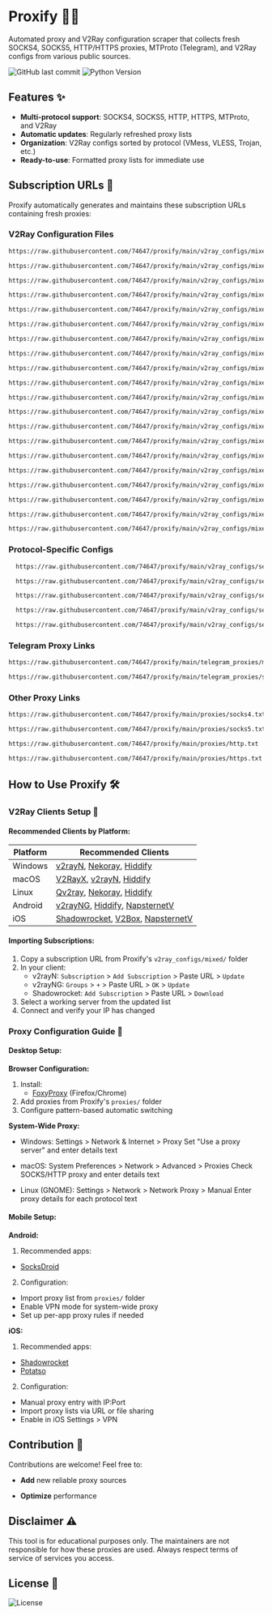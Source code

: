 # Proxify 🔄🔗

Automated proxy and V2Ray configuration scraper that collects fresh SOCKS4, SOCKS5, HTTP/HTTPS proxies, MTProto (Telegram), and V2Ray configs from various public sources.

![GitHub last commit](https://img.shields.io/github/last-commit/74647/proxify)
![Python Version](https://img.shields.io/badge/python-3.7%2B-blue)

## Features ✨

- **Multi-protocol support**: SOCKS4, SOCKS5, HTTP, HTTPS, MTProto, and V2Ray
- **Automatic updates**: Regularly refreshed proxy lists
- **Organization**: V2Ray configs sorted by protocol (VMess, VLESS, Trojan, etc.)
- **Ready-to-use**: Formatted proxy lists for immediate use

## Subscription URLs 📡

Proxify automatically generates and maintains these subscription URLs containing fresh proxies:

### V2Ray Configuration Files

```bash
https://raw.githubusercontent.com/74647/proxify/main/v2ray_configs/mixed/subscription-1.txt
```

```bash
https://raw.githubusercontent.com/74647/proxify/main/v2ray_configs/mixed/subscription-2.txt
```

```bash
https://raw.githubusercontent.com/74647/proxify/main/v2ray_configs/mixed/subscription-3.txt
```

```bash
https://raw.githubusercontent.com/74647/proxify/main/v2ray_configs/mixed/subscription-4.txt
```

```bash
https://raw.githubusercontent.com/74647/proxify/main/v2ray_configs/mixed/subscription-5.txt
```

```bash
https://raw.githubusercontent.com/74647/proxify/main/v2ray_configs/mixed/subscription-6.txt
```

```bash
https://raw.githubusercontent.com/74647/proxify/main/v2ray_configs/mixed/subscription-7.txt
```

```bash
https://raw.githubusercontent.com/74647/proxify/main/v2ray_configs/mixed/subscription-8.txt
```

```bash
https://raw.githubusercontent.com/74647/proxify/main/v2ray_configs/mixed/subscription-9.txt
```

```bash
https://raw.githubusercontent.com/74647/proxify/main/v2ray_configs/mixed/subscription-10.txt
```

```bash
https://raw.githubusercontent.com/74647/proxify/main/v2ray_configs/mixed/subscription-11.txt
```

```bash
https://raw.githubusercontent.com/74647/proxify/main/v2ray_configs/mixed/subscription-12.txt
```

```bash
https://raw.githubusercontent.com/74647/proxify/main/v2ray_configs/mixed/subscription-13.txt
```

```bash
https://raw.githubusercontent.com/74647/proxify/main/v2ray_configs/mixed/subscription-14.txt
```

```bash
https://raw.githubusercontent.com/74647/proxify/main/v2ray_configs/mixed/subscription-15.txt
```

```bash
https://raw.githubusercontent.com/74647/proxify/main/v2ray_configs/mixed/subscription-16.txt
```

```bash
https://raw.githubusercontent.com/74647/proxify/main/v2ray_configs/mixed/subscription-17.txt
```

```bash
https://raw.githubusercontent.com/74647/proxify/main/v2ray_configs/mixed/subscription-18.txt
```

```bash
https://raw.githubusercontent.com/74647/proxify/main/v2ray_configs/mixed/subscription-19.txt
```

```bash
https://raw.githubusercontent.com/74647/proxify/main/v2ray_configs/mixed/subscription-20.txt
```

### Protocol-Specific Configs

```bash
  https://raw.githubusercontent.com/74647/proxify/main/v2ray_configs/seperated_by_protocol/vmess.txt
```

```bash
  https://raw.githubusercontent.com/74647/proxify/main/v2ray_configs/seperated_by_protocol/vless.txt
```

```bash
  https://raw.githubusercontent.com/74647/proxify/main/v2ray_configs/seperated_by_protocol/trojan.txt
```

```bash
  https://raw.githubusercontent.com/74647/proxify/main/v2ray_configs/seperated_by_protocol/shadowsocks.txt
```

```bash
  https://raw.githubusercontent.com/74647/proxify/main/v2ray_configs/seperated_by_protocol/other.txt
```

### Telegram Proxy Links

```bash
https://raw.githubusercontent.com/74647/proxify/main/telegram_proxies/mtproto.txt
```

```bash
https://raw.githubusercontent.com/74647/proxify/main/telegram_proxies/socks5.txt
```
 
### Other Proxy Links

```bash
https://raw.githubusercontent.com/74647/proxify/main/proxies/socks4.txt
```

```bash
https://raw.githubusercontent.com/74647/proxify/main/proxies/socks5.txt
```

```bash
https://raw.githubusercontent.com/74647/proxify/main/proxies/http.txt
```

```bash
https://raw.githubusercontent.com/74647/proxify/main/proxies/https.txt
```
## How to Use Proxify 🛠️

### V2Ray Clients Setup 📲

#### Recommended Clients by Platform:

| Platform  | Recommended Clients |
|-----------|---------------------|
| Windows   | [v2rayN](https://github.com/2dust/v2rayN), [Nekoray](https://github.com/MatsuriDayo/nekoray), [Hiddify](https://github.com/hiddify/hiddify-app) |
| macOS     | [V2RayX](https://github.com/Cenmrev/V2RayX), [v2rayN](https://github.com/2dust/v2rayN), [Hiddify](https://github.com/hiddify/hiddify-app) |
| Linux     | [Qv2ray](https://github.com/Qv2ray/Qv2ray), [Nekoray](https://github.com/MatsuriDayo/nekoray), [Hiddify](https://github.com/hiddify/hiddify-app) |
| Android   | [v2rayNG](https://github.com/2dust/v2rayNG), [Hiddify](https://github.com/hiddify/hiddify-app), [NapsternetV](https://play.google.com/store/apps/details?id=com.napsternetlabs.napsternetv) |
| iOS       | [Shadowrocket](https://apps.apple.com/us/app/shadowrocket/id932747118), [V2Box](https://apps.apple.com/us/app/v2box-v2ray-client/id6446814690), [NapsternetV](https://apps.apple.com/us/app/npv-tunnel/id1629465476) |

#### Importing Subscriptions:
1. Copy a subscription URL from Proxify's `v2ray_configs/mixed/` folder
2. In your client:
   - v2rayN: `Subscription` > `Add Subscription` > Paste URL > `Update`
   - v2rayNG: `Groups` > `+` > Paste URL > `OK` > `Update`
   - Shadowrocket: `Add Subscription` > Paste URL > `Download`
3. Select a working server from the updated list
4. Connect and verify your IP has changed

### Proxy Configuration Guide 🔌

#### Desktop Setup:

**Browser Configuration:**
1. Install:
   - [FoxyProxy](https://getfoxyproxy.org/) (Firefox/Chrome)
2. Add proxies from Proxify's `proxies/` folder
3. Configure pattern-based automatic switching

**System-Wide Proxy:**
- Windows:
  Settings > Network & Internet > Proxy
Set "Use a proxy server" and enter details
text

- macOS:
  System Preferences > Network > Advanced > Proxies
Check SOCKS/HTTP proxy and enter details
text

- Linux (GNOME):
  Settings > Network > Network Proxy > Manual
Enter proxy details for each protocol
text


#### Mobile Setup:

**Android:**
1. Recommended apps:
 - [SocksDroid](https://www.socksdroid.com/)
2. Configuration:
 - Import proxy list from `proxies/` folder
 - Enable VPN mode for system-wide proxy
 - Set up per-app proxy rules if needed

**iOS:**
1. Recommended apps:
 - [Shadowrocket](https://apps.apple.com/us/app/shadowrocket/id932747118)
 - [Potatso](https://apps.apple.com/us/app/potatso-lite/id1239860606)
2. Configuration:
 - Manual proxy entry with IP:Port
 - Import proxy lists via URL or file sharing
 - Enable in iOS Settings > VPN

## Contribution 🤝

Contributions are welcome! Feel free to:

- **Add** new reliable proxy sources

- **Optimize** performance

## Disclaimer ⚠️

This tool is for educational purposes only. The maintainers are not responsible for how these proxies are used. Always respect terms of service of services you access.

## License 📜

![License](https://img.shields.io/github/license/74647/Proxify)
